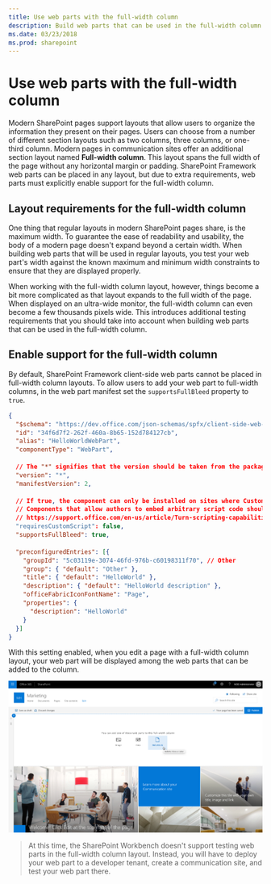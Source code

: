 ```yaml
---
title: Use web parts with the full-width column
description: Build web parts that can be used in the full-width column
ms.date: 03/23/2018
ms.prod: sharepoint
---
```


# Use web parts with the full-width column

Modern SharePoint pages support layouts that allow users to organize the information they present on their pages. Users can choose from a number of different section layouts such as two columns, three columns, or one-third column. Modern pages in communication sites offer an additional section layout named **Full-width column**. This layout spans the full width of the page without any horizontal margin or padding. SharePoint Framework web parts can be placed in any layout, but due to extra requirements, web parts must explicitly enable support for the full-width column.

## Layout requirements for the full-width column

One thing that regular layouts in modern SharePoint pages share, is the maximum width. To guarantee the ease of readability and usability, the body of a modern page doesn't expand beyond a certain width. When building web parts that will be used in regular layouts, you test your web part's width against the known maximum and minimum width constraints to ensure that they are displayed properly.

When working with the full-width column layout, however, things become a bit more complicated as that layout expands to the full width of the page. When displayed on an ultra-wide monitor, the full-width column can even become a few thousands pixels wide. This introduces additional testing requirements that you should take into account when building web parts that can be used in the full-width column.

## Enable support for the full-width column

By default, SharePoint Framework client-side web parts cannot be placed in full-width column layouts. To allow users to add your web part to full-width columns, in the web part manifest set the `supportsFullBleed` property to `true`.

```json
{
  "$schema": "https://dev.office.com/json-schemas/spfx/client-side-web-part-manifest.schema.json",
  "id": "34f6d7f2-262f-460a-8b65-152d784127cb",
  "alias": "HelloWorldWebPart",
  "componentType": "WebPart",

  // The "*" signifies that the version should be taken from the package.json
  "version": "*",
  "manifestVersion": 2,

  // If true, the component can only be installed on sites where Custom Script is allowed.
  // Components that allow authors to embed arbitrary script code should set this to true.
  // https://support.office.com/en-us/article/Turn-scripting-capabilities-on-or-off-1f2c515f-5d7e-448a-9fd7-835da935584f
  "requiresCustomScript": false,
  "supportsFullBleed": true,

  "preconfiguredEntries": [{
    "groupId": "5c03119e-3074-46fd-976b-c60198311f70", // Other
    "group": { "default": "Other" },
    "title": { "default": "HelloWorld" },
    "description": { "default": "HelloWorld description" },
    "officeFabricIconFontName": "Page",
    "properties": {
      "description": "HelloWorld"
    }
  }]
}
```

With this setting enabled, when you edit a page with a full-width column layout, your web part will be displayed among the web parts that can be added to the column.

![Custom SharePoint Framework client-side web part displayed among web parts that can be added to a full-width column layout](../../../images/fullwidthcolumn-webpart-add.png)

>At this time, the SharePoint Workbench doesn't support testing web parts in the full-width column layout. Instead, you will have to deploy your web part to a developer tenant, create a communication site, and test your web part there.

